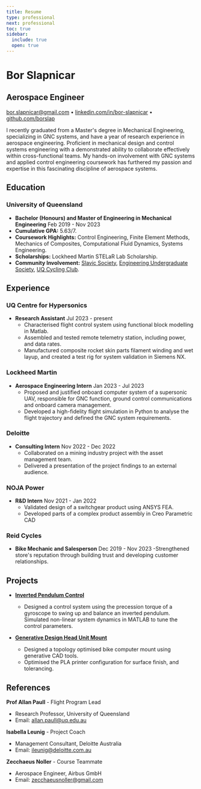 ```yaml
---
title: Resume
type: professional
next: professional
toc: true
sidebar:
  include: true
  open: true
---
```


# Bor Slapnicar

## Aerospace Engineer

[bor.slapnicar@gmail.com](mailto:bor.slapnicar@gmail.com) • [linkedin.com/in/bor-slapnicar](https://linkedin.com/in/bor-slapnicar) • [github.com/borslap](https://github.com/borslap)


I recently graduated from a Master's degree in Mechanical Engineering, specializing in GNC systems, and have a year of research experience in aerospace engineering. Proficient in mechanical design and control systems engineering with a demonstrated ability to collaborate effectively within cross-functional teams. My hands-on involvement with GNC systems and applied control engineering coursework has furthered my passion and expertise in this fascinating discipline of aerospace systems.

## Education

### University of Queensland
- **Bachelor (Honours) and Master of Engineering in Mechanical Engineering**
  Feb 2019 - Nov 2023
- **Cumulative GPA:** 5.63/7.
- **Coursework Highlights:** Control Engineering, Finite Element Methods, Mechanics of Composites, Computational Fluid Dynamics, Systems Engineering.
- **Scholarships:** Lockheed Martin STELaR Lab Scholarship.
- **Community Involvement:** [Slavic Society](https://facebook.com/uqslavsoc), [Engineering Undergraduate Society](https://uqeus.com/), [UQ Cycling Club](https://uqcycle.com/).

## Experience

### UQ Centre for Hypersonics
- **Research Assistant**
  Jul 2023 - present
  - Characterised flight control system using functional block modelling in Matlab.
  - Assembled and tested remote telemetry station, including power, and data rates.
  - Manufactured composite rocket skin parts filament winding and wet layup, and created a test rig for system validation in Siemens NX.

### Lockheed Martin
- **Aerospace Engineering Intern** 
  Jan 2023 - Jul 2023
  - Proposed and justified onboard computer system of a supersonic UAV, responsible for GNC function, ground control communications and onboard camera management.
  - Developed a high-fidelity flight simulation in Python to analyse the flight trajectory and defined the GNC system requirements.

### Deloitte
- **Consulting Intern**
  Nov 2022 - Dec 2022
  - Collaborated on a mining industry project with the asset management team.
  - Delivered a presentation of the project findings to an external audience.

### NOJA Power
- **R&D Intern**
  Nov 2021 - Jan 2022
  - Validated design of a switchgear product using ANSYS FEA.
  - Developed parts of a complex product assembly in Creo Parametric CAD

### Reid Cycles
- **Bike Mechanic and Salesperson**
  Dec 2019 - Nov 2023
  -Strengthened store's reputation through building trust and developing customer relationships.

## Projects

- **[Inverted Pendulum Control](/professional/projects/pendulum)**
  - Designed a control system using the precession torque of a gyroscope to swing up and balance an inverted pendulum. Simulated non-linear system dynamics in MATLAB to tune the control parameters.

- **[Generative Design Head Unit Mount](https://borslap.github.io/index.html)**
  - Designed a topology optimised bike computer mount using generative CAD tools.
  - Optimised the PLA printer configuration for surface finish, and tolerancing.

## References

**Prof Allan Paull** - Flight Program Lead
- Research Professor, University of Queensland
- Email: [allan.paull@uq.edu.au](mailto:allan.paull@uq.edu.au)

**Isabella Leunig** - Project Coach
- Management Consultant, Deloitte Australia
- Email: [ileunig@deloitte.com.au](mailto:ileunig@deloitte.com.au)

**Zecchaeus Noller** - Course Teammate
- Aerospace Engineer, Airbus GmbH
- Email: [zecchaeusnoller@gmail.com](mailto:zecchaeusnoller@gmail.com)

